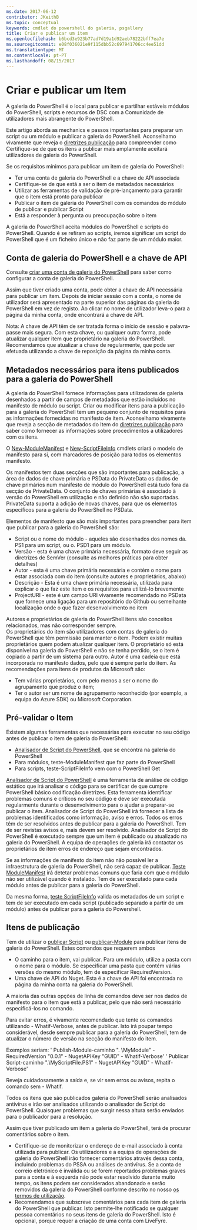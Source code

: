 ```yaml
---
ms.date: 2017-06-12
contributor: JKeithB
ms.topic: conceptual
keywords: cmdlet do powershell do galeria, psgallery
title: Criar e publicar um item
ms.openlocfilehash: b6bcd3e923b77ad7d19a1d92aeb78222bff7ea7e
ms.sourcegitcommit: e08f036021e9f115dbb52c697941706cc4ee51dd
ms.translationtype: MT
ms.contentlocale: pt-PT
ms.lasthandoff: 08/15/2017
---
```

# <a name="creating-and-publishing-an-item"></a>Criar e publicar um Item 
A galeria do PowerShell é o local para publicar e partilhar estáveis módulos do PowerShell, scripts e recursos de DSC com a Comunidade de utilizadores mais abrangente do PowerShell.    

Este artigo aborda as mechanics e passos importantes para preparar um script ou um módulo e publicar a galeria do PowerShell.
Aconselhamo vivamente que reveja o [diretrizes publicação](https://msdn.microsoft.com/en-us/powershell/gallery/psgallery/psgallery-PublishingGuidelines) para compreender como Certifique-se de que os itens a publicar mais amplamente aceitará utilizadores de galeria do PowerShell. 

Se os requisitos mínimos para publicar um item de galeria do PowerShell:

* Ter uma conta de galeria do PowerShell e a chave de API associada
* Certifique-se de que está a ser o item de metadados necessários
* Utilizar as ferramentas de validação de pré-lançamento para garantir que o item está pronto para publicar
* Publicar o item de galeria do PowerShell com os comandos do módulo de publicar e publicar Script
* Está a responder à pergunta ou preocupação sobre o item
 
A galeria do PowerShell aceita módulos do PowerShell e scripts do PowerShell. Quando é se refiram ao scripts, iremos significar um script do PowerShell que é um ficheiro único e não faz parte de um módulo maior. 

## <a name="powershell-gallery-account-and-api-key"></a>Conta de galeria do PowerShell e a chave de API
Consulte [criar uma conta de galeria do PowerShell](https://msdn.microsoft.com/en-us/powershell/gallery/psgallery/psgallery_creating_an_account) para saber como configurar a conta de galeria do PowerShell. 

Assim que tiver criado uma conta, pode obter a chave de API necessária para publicar um item.
Depois de iniciar sessão com a conta, o nome de utilizador será apresentado na parte superior das páginas da galeria do PowerShell em vez de registo. Ao clicar no nome de utilizador leva-o para a página da minha conta, onde encontrará a chave de API. 

Nota: A chave de API têm de ser tratada forma o início de sessão e palavra-passe mais segura. Com esta chave, ou qualquer outra forma, pode atualizar qualquer item que proprietário na galeria do PowerShell. Recomendamos que atualizar a chave de regularmente, que pode ser efetuada utilizando a chave de reposição da página da minha conta.

## <a name="required-metadata-for-items-published-to-the-powershell-gallery"></a>Metadados necessários para itens publicados para a galeria do PowerShell

A galeria do PowerShell fornece informações para utilizadores de galeria desenhados a partir de campos de metadados que estão incluídos no manifesto de módulo ou script.
Criar ou modificar itens para a publicação para a galeria do PowerShell tem um pequeno conjunto de requisitos para as informações fornecidas no manifesto de item. Aconselhamo vivamente que reveja a secção de metadados do Item do [diretrizes publicação](https://msdn.microsoft.com/en-us/powershell/gallery/psgallery/psgallery-PublishingGuidelines) para saber como fornecer as informações sobre procedimentos a utilizadores com os itens. 

O [New-ModuleManifest](https://msdn.microsoft.com/en-us/powershell/gallery/psget/module/ModuleManifest-Reference) e [New-ScriptFileInfo](https://msdn.microsoft.com/en-us/powershell/gallery/psget/script/psget_new-scriptfileinfo) cmdlets criará o modelo de manifesto para si, com marcadores de posição para todos os elementos manifesto. 

Os manifestos tem duas secções que são importantes para publicação, a área de dados de chave primária e PSData do PrivateData os dados de chave primários num manifesto de módulo do PowerShell está tudo fora da secção de PrivateData. O conjunto de chaves primárias é associado à versão do PowerShell em utilização e não definido não são suportadas. PrivateData suporta a adição de novas chaves, para que os elementos específicos para a galeria do PowerShell no PSData.


Elementos de manifesto que são mais importantes para preencher para item que publicar para a galeria do PowerShell são:  

* Script ou o nome do módulo - aqueles são desenhados dos nomes da. PS1 para um script, ou o. PSD1 para um módulo.
* Versão - esta é uma chave primária necessária, formato deve seguir as diretrizes de SemVer (consulte as melhores práticas para obter detalhes)
* Autor - esta é uma chave primária necessária e contém o nome para estar associada com do item (consulte autores e proprietários, abaixo)
* Descrição - Esta é uma chave primária necessária, utilizada para explicar o que faz este item e os requisitos para utilizá-lo brevemente
* ProjectURI - este é um campo URI vivamente recomendado no PSData que fornece uma ligação para um repositório do Github ou semelhante localização onde o que fazer desenvolvimento no item

Autores e proprietários de galeria do PowerShell itens são conceitos relacionados, mas não corresponder sempre.  
Os proprietários do item são utilizadores com contas de galeria do PowerShell que têm permissão para manter o item. Podem existir muitas proprietários quem podem atualizar qualquer item. O proprietário só está disponível na galeria do PowerShell e não se tenha perdido, se o item é copiado a partir de um sistema para outro. Autor é uma cadeia que está incorporada no manifesto dados, pelo que é sempre parte do item. As recomendações para itens de produtos da Microsoft são:

* Tem várias proprietários, com pelo menos a ser o nome do agrupamento que produz o item; 
* Ter o autor ser um nome de agrupamento reconhecido (por exemplo, a equipa do Azure SDK) ou Microsoft Corporation.


## <a name="pre-validate-your-item"></a>Pré-validar o Item

Existem algumas ferramentas que necessárias para executar no seu código antes de publicar o item de galeria do PowerShell:

* [Analisador de Script do PowerShell](https://www.powershellgallery.com/packages/PSScriptAnalyzer/), que se encontra na galeria do PowerShell
* Para módulos, teste-ModuleManifest que faz parte do PowerShell
* Para scripts, teste-ScriptFileInfo vem com o PowerShell Get

[Analisador de Script do PowerShell](https://www.powershellgallery.com/packages/PSScriptAnalyzer/) é uma ferramenta de análise de código estático que irá analisar o código para se certificar de que cumpre PowerShell básico codificação diretrizes. Esta ferramenta identificar problemas comuns e críticos no seu código e deve ser executada regularmente durante o desenvolvimento para o ajudar a preparar-se publicar o item. Analisador de Script do PowerShell irá fornecer a lista de problemas identificados como informação, aviso e erros. Todos os erros têm de ser resolvidos antes de publicar para a galeria do PowerShell. Tem de ser revistas avisos e, mais devem ser resolvido.
Analisador de Script do PowerShell é executado sempre que um item é publicado ou atualizado na galeria do PowerShell. A equipa de operações de galeria irá contactar os proprietários de item erros de endereço que sejam encontrados. 

Se as informações de manifesto do item não não possível ler a infraestrutura de galeria do PowerShell, não será capaz de publicar. 
[Teste ModuleManifest](https://msdn.microsoft.com/en-us/powershell/reference/5.1/microsoft.powershell.core/test-modulemanifest) irá detetar problemas comuns que faria com que o módulo não ser utilizável quando é instalado. Tem de ser executado para cada módulo antes de publicar para a galeria do PowerShell. 

Da mesma forma, [teste ScriptFileInfo](https://msdn.microsoft.com/en-us/powershell/gallery/psget/script/psget_test-scriptfileinfo) valida os metadados de um script e tem de ser executado em cada script (publicado separado a partir de um módulo) antes de publicar para a galeria do Powershell. 


## <a name="publishing-items"></a>Itens de publicação

Tem de utilizar o [publicar Script](https://msdn.microsoft.com/en-us/powershell/gallery/psget/script/psget_publish-script) ou [publicar-Module](https://msdn.microsoft.com/en-us/powershell/gallery/psget/module/psget_publish-module) para publicar itens de galeria do PowerShell.
Estes comandos que requerem ambos 

* O caminho para o item, vai publicar. Para um módulo, utilize a pasta com o nome para o módulo. Se especificar uma pasta que contém várias versões do mesmo módulo, tem de especificar RequiredVersion.
* Uma chave de API do Nuget. Esta é a chave de API foi encontrada na página da minha conta na galeria do PowerShell.

A maioria das outras opções de linha de comandos deve ser nos dados de manifesto para o item que está a publicar, pelo que não será necessário especificá-los no comando. 

Para evitar erros, é vivamente recomendado que tente os comandos utilizando - Whatif-Verbose, antes de publicar. Isto irá poupar tempo considerável, desde sempre publicar para a galeria do PowerShell, tem de atualizar o número de versão na secção do manifesto do item. 

Exemplos seriam: ' Publish-Module-caminho ". \MyModule" - RequiredVersion "0.0.1" - NugetAPIKey "GUID" - Whatif-Verbose' ' Publicar Script-caminho ".\MyScriptFile.PS1" - NugetAPIKey "GUID" - Whatif-Verbose'

Reveja cuidadosamente a saída e, se vir sem erros ou avisos, repita o comando sem - Whatif.

Todos os itens que são publicados galeria do PowerShell serão analisados antivírus e irão ser analisados utilizando o analisador de Script do PowerShell. Quaisquer problemas que surgir nessa altura serão enviados para o publicador para a resolução.  

Assim que tiver publicado um item a galeria do PowerShell, terá de procurar comentários sobre o item.

* Certifique-se de monitorizar o endereço de e-mail associado à conta utilizada para publicar.
Os utilizadores e a equipa de operações de galeria do PowerShell irão fornecer comentários através dessa conta, incluindo problemas do PSSA ou análises de antivírus.
Se a conta de correio eletrónico é inválida ou se forem reportados problemas graves para a conta e à esquerda não pode estar resolvido durante muito tempo, os itens podem ser considerados abandonado e serão removidos da galeria do PowerShell conforme descrito no nosso [os termos de utilização](https://www.powershellgallery.com/policies/Terms).  
* Recomendamos que subscreve comentários para cada item de galeria do PowerShell que publicar. Isto permite-lhe notificado se qualquer pessoa comentários no seus itens de galeria do PowerShell. Isto é opcional, porque requer a criação de uma conta com LiveFyre.     

